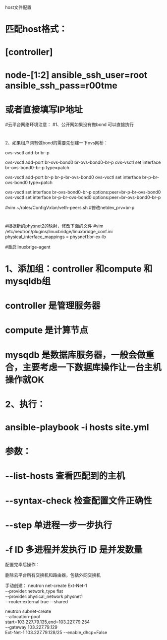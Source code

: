 


host文件配置
# 匹配host格式：
# [controller]
# node-[1:2] ansible_ssh_user=root ansible_ssh_pass=r00tme
#  或者直接填写IP地址

#云平台网络环境注意：
#1、公开网如果没有做bond 可以直接执行
#
2、如果租户网有做bond的需要先创建一下ovs网桥：

ovs-vsctl add-br br-p

ovs-vsctl add-port br-ovs-bond0 br-ovs-bond0-br-p
ovs-vsctl set interface br-ovs-bond0-br-p type=patch

ovs-vsctl add-port br-p br-p-br-ovs-bond0
ovs-vsctl set interface br-p-br-ovs-bond0 type=patch

ovs-vsctl set interface br-ovs-bond0-br-p options:peer=br-p-br-ovs-bond0
ovs-vsctl set interface br-p-br-ovs-bond0 options:peer=br-ovs-bond0-br-p

#vim ~/roles/ConfigVxlan/veth-peers.sh
#修改netdev_prv=br-p
#
#根据新的physnet2的映射，修改下面的文件
#vim /etc/neutron/plugins/linuxbridge/linuxbridge_conf.ini
physical_interface_mappings = physnet1:br-ex-lb


#重启linuxbrige-agent
#
#
#    1、添加组：controller 和compute 和mysqldb组
#    
#    controller 是管理服务器
#    compute    是计算节点
#    mysqdb     是数据库服务器，一般会做重合，主要考虑一下数据库操作让一台主机操作就OK
#    
#    
#    2、执行：
#    ansible-playbook -i hosts site.yml 
#    
#    参数：
#    --list-hosts     查看匹配到的主机
#    --syntax-check   检查配置文件正确性
#    --step           单进程一步一步执行
#    -f ID            多进程并发执行 ID 是并发数量



配置完毕后操作：


删除云平台所有交换机和路由器，包括外网交换机



手动创建：
neutron net-create Ext-Net-1 \
--provider:network_type flat \
--provider:physical_network physnet1 \
--router:external true --shared


neutron subnet-create  \
--allocation-pool \
start=103.227.79.135,end=103.227.79.254 \
--gateway 103.227.79.129  \
Ext-Net-1 103.227.79.128/25  --enable_dhcp=False




























#
